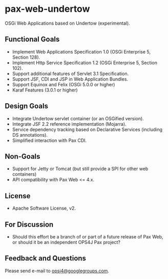 pax-web-undertow
================

OSGi Web Applications based on Undertow (experimental).

Functional Goals
----------------

  * Implement Web Applications Specification 1.0 (OSGi Enterprise 5, Section 128).
  * Implement Http Service Specification 1.2 (OSGi Enterprise 5, Section 102).
  * Support additional features of Servlet 3.1 Specification.
  * Support JSF, CDI and JSP in Web Application Bundles.
  * Support Equinox and Felix (OSGi 5.0.0 or higher)
  * Karaf Features (3.0.1 or higher)


Design Goals
------------

  * Integrate Undertow servlet container (or an OSGified version).
  * Integrate JSF 2.2 reference implementation (Mojarra).
  * Service dependency tracking based on Declarative Services (including DS annotations).
  * Simplified interaction with Pax CDI.
  
Non-Goals
---------

  * Support for Jetty or Tomcat (but still provide a SPI for other web containers)
  * API compatibility with Pax Web <= 4.x.
  
License
-------

  * Apache Software License, v2.
  
For Discussion
--------------

  * Should this effort be a branch of or part of a future release of Pax Web, or should it be an independent OPS4J Pax project?
  

Feedback and Questions
----------------------

Please send e-mail to opsj4@googlegroups.com.
